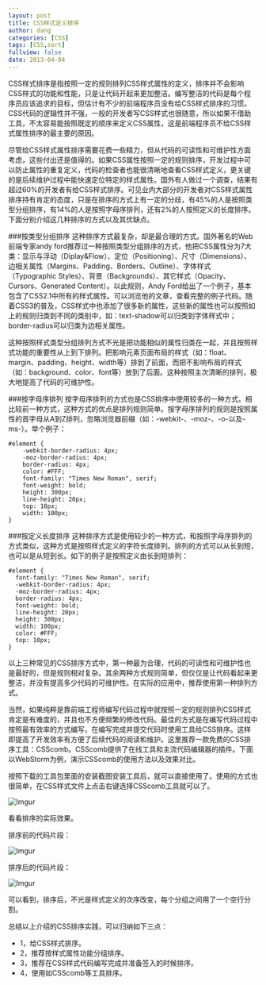 ```yaml
---
layout: post
title: CSS样式定义排序
author: dang
categories: [CSS]
tags: [CSS,sort]
fullview: false
date: 2013-04-04
---
```


CSS样式排序是指按照一定的规则排列CSS样式属性的定义，排序并不会影响CSS样式的功能和性能，只是让代码开起来更加整洁。编写整洁的代码是每个程序员应该追求的目标，但估计有不少的前端程序员没有给CSS样式排序的习惯。CSS代码的逻辑性并不强，一般的开发者写CSS样式也很随意，所以如果不借助工具，不太容易能按照既定的顺序来定义CSS属性，这是前端程序员不给CSS样式属性排序的最主要的原因。

尽管给CSS样式属性排序需要花费一些精力，但从代码的可读性和可维护性方面考虑，这些付出还是值得的。如果CSS属性按照一定的规则排序，开发过程中可以防止属性的重复定义，代码的检查者也能很清晰地查看CSS样式定义，更关键的是后续维护过程中能快速定位特定的样式属性。国外有人做过一个调查，结果有超过60%的开发者有给CSS样式排序。可见业内大部分的开发者对CSS样式属性排序持有肯定的态度，只是在排序的方式上有一定的分歧，有45%的人是按照类型分组排序，有14%的人是按照字母序排列，还有2%的人按照定义的长度排序。下面分别介绍这几种排序的方式以及其优缺点。
<!-- more -->

###按类型分组排序
这种排序方式最复杂，却是最合理的方式。国外著名的Web前端专家andy ford推荐过一种按照类型分组排序的方式，他把CSS属性分为7大类：显示与浮动（Diplay&Flow）、定位（Positioning）、尺寸（Dimensions）、边相关属性（Margins、Padding、Borders、Outline）、字体样式（Typographic Styles）、背景（Backgrounds）、其它样式（Opacity、Cursors、Generated Content）。以此规则，Andy Ford给出了一个例子，基本包含了CSS2.1中所有的样式属性。可以浏览他的文章，查看完整的例子代码。随着CSS3的普及，CSS样式中也添加了很多新的属性，这些新的属性也可以按照如上的规则归类到不同的类别中，如：text-shadow可以归类到字体样式中；border-radius可以归类为边相关属性。

这种按照样式类型分组排列方式不光是把功能相似的属性归类在一起，并且按照样式功能的重要性从上到下排列。把影响元素页面布局的样式（如：float、margin、padding、height、width等）排到了前面，而把不影响布局的样式（如：background、color、font等）放到了后面。这种按照主次清晰的排列，极大地提高了代码的可维护性。

###按字母序排列
按字母序排列的方式也是CSS排序中使用较多的一种方式。相比较前一种方式，这种方式的优点是排列规则简单。按字母序排列的规则是按照属性的首字母从A到Z排列，忽略浏览器前缀（如：-webkit-、-moz-、-o-以及-ms-）。举个例子：

    #element {
        -webkit-border-radius: 4px;
        -moz-border-radius: 4px;
        border-radius: 4px;
        color: #FFF;
        font-family: "Times New Roman", serif;
        font-weight: bold;
        height: 300px;
        line-height: 20px;
        top: 10px;
        width: 100px;
    } 

###按定义长度排序
这种排序方式是使用较少的一种方式，和按照字母序排列的方式类似，这种方式是按照样式定义的字符长度排列。排列的方式可以从长到短，也可以是从短到长。如下的例子是按照定义由长到短排列：

	#element {
	  font-family: "Times New Roman", serif;
	  -webkit-border-radius: 4px;
	  -moz-border-radius: 4px;
	  border-radius: 4px;
	  font-weight: bold;
	  line-height: 20px;
	  height: 300px;
	  width: 100px;
	  color: #FFF;
	  top: 10px;
	}

以上三种常见的CSS排序方式中，第一种最为合理，代码的可读性和可维护性也是最好的，但是规则相对复杂。其余两种方式规则简单，但仅仅是让代码看起来更整洁，并没有提高多少代码的可维护性。在实际的应用中，推荐使用第一种排列方式。

当然，如果纯粹是靠前端工程师编写代码过程中就按照一定的规则排列CSS样式肯定是有难度的，并且也不方便频繁的修改代码。最佳的方式是在编写代码过程中按照最有效率的方式编写，在编写完成并提交代码时使用工具给CSS排序。这样即提高了开发效率有方便了后续代码的阅读和维护。这里推荐一款免费的CSS排序工具：CSScomb。CSScomb提供了在线工具和主流代码编辑器的插件。下面以WebStorm为例，演示CSScomb的使用方法以及效果对比。

按照下载的工具包里面的安装截图安装工具后，就可以直接使用了。使用的方式也很简单，在CSS样式文件上点击右键选择CSScomb工具就可以了。

![Imgur](http://i.imgur.com/qk1K5uM.png)

看看排序的实际效果。

排序前的代码片段：

![Imgur](http://i.imgur.com/ebRa4da.png)

排序后的代码片段：

![Imgur](http://i.imgur.com/owF3NTG.png)

可以看到，排序后，不光是样式定义的次序改变，每个分组之间用了一个空行分割。

总结以上介绍的CSS排序实践，可以归纳如下三点：

* 1，给CSS样式排序。
* 2，推荐按样式属性功能分组排序。
* 3，推荐在CSS样式代码编写完成并准备签入的时候排序。
* 4，使用如CSScomb等工具排序。